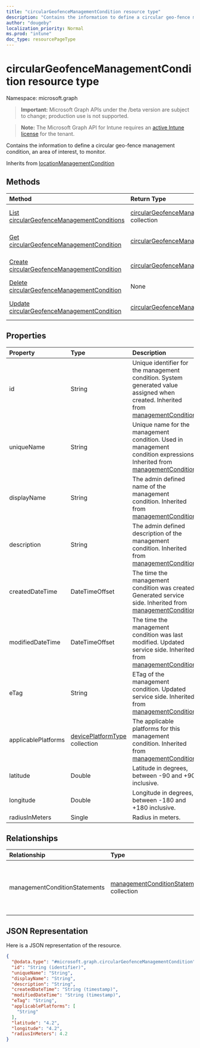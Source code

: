 ```yaml
---
title: "circularGeofenceManagementCondition resource type"
description: "Contains the information to define a circular geo-fence management condition, an area of interest, to monitor."
author: "dougeby"
localization_priority: Normal
ms.prod: "intune"
doc_type: resourcePageType
---
```


# circularGeofenceManagementCondition resource type

Namespace: microsoft.graph

> **Important:** Microsoft Graph APIs under the /beta version are subject to change; production use is not supported.

> **Note:** The Microsoft Graph API for Intune requires an [active Intune license](https://go.microsoft.com/fwlink/?linkid=839381) for the tenant.

Contains the information to define a circular geo-fence management condition, an area of interest, to monitor.


Inherits from [locationManagementCondition](../resources/intune-fencing-locationmanagementcondition.md)

## Methods
|Method|Return Type|Description|
|:---|:---|:---|
|[List circularGeofenceManagementConditions](../api/intune-fencing-circulargeofencemanagementcondition-list.md)|[circularGeofenceManagementCondition](../resources/intune-fencing-circulargeofencemanagementcondition.md) collection|List properties and relationships of the [circularGeofenceManagementCondition](../resources/intune-fencing-circulargeofencemanagementcondition.md) objects.|
|[Get circularGeofenceManagementCondition](../api/intune-fencing-circulargeofencemanagementcondition-get.md)|[circularGeofenceManagementCondition](../resources/intune-fencing-circulargeofencemanagementcondition.md)|Read properties and relationships of the [circularGeofenceManagementCondition](../resources/intune-fencing-circulargeofencemanagementcondition.md) object.|
|[Create circularGeofenceManagementCondition](../api/intune-fencing-circulargeofencemanagementcondition-create.md)|[circularGeofenceManagementCondition](../resources/intune-fencing-circulargeofencemanagementcondition.md)|Create a new [circularGeofenceManagementCondition](../resources/intune-fencing-circulargeofencemanagementcondition.md) object.|
|[Delete circularGeofenceManagementCondition](../api/intune-fencing-circulargeofencemanagementcondition-delete.md)|None|Deletes a [circularGeofenceManagementCondition](../resources/intune-fencing-circulargeofencemanagementcondition.md).|
|[Update circularGeofenceManagementCondition](../api/intune-fencing-circulargeofencemanagementcondition-update.md)|[circularGeofenceManagementCondition](../resources/intune-fencing-circulargeofencemanagementcondition.md)|Update the properties of a [circularGeofenceManagementCondition](../resources/intune-fencing-circulargeofencemanagementcondition.md) object.|

## Properties
|Property|Type|Description|
|:---|:---|:---|
|id|String|Unique identifier for the management condition. System generated value assigned when created. Inherited from [managementCondition](../resources/intune-fencing-managementcondition.md)|
|uniqueName|String|Unique name for the management condition. Used in management condition expressions. Inherited from [managementCondition](../resources/intune-fencing-managementcondition.md)|
|displayName|String|The admin defined name of the management condition. Inherited from [managementCondition](../resources/intune-fencing-managementcondition.md)|
|description|String|The admin defined description of the management condition. Inherited from [managementCondition](../resources/intune-fencing-managementcondition.md)|
|createdDateTime|DateTimeOffset|The time the management condition was created. Generated service side. Inherited from [managementCondition](../resources/intune-fencing-managementcondition.md)|
|modifiedDateTime|DateTimeOffset|The time the management condition was last modified. Updated service side. Inherited from [managementCondition](../resources/intune-fencing-managementcondition.md)|
|eTag|String|ETag of the management condition. Updated service side. Inherited from [managementCondition](../resources/intune-fencing-managementcondition.md)|
|applicablePlatforms|[devicePlatformType](../resources/intune-fencing-deviceplatformtype.md) collection|The applicable platforms for this management condition. Inherited from [managementCondition](../resources/intune-fencing-managementcondition.md)|
|latitude|Double|Latitude in degrees, between -90 and +90 inclusive.|
|longitude|Double|Longitude in degrees, between -180 and +180 inclusive.|
|radiusInMeters|Single|Radius in meters.|

## Relationships
|Relationship|Type|Description|
|:---|:---|:---|
|managementConditionStatements|[managementConditionStatement](../resources/intune-fencing-managementconditionstatement.md) collection|The management condition statements associated to the management condition. Inherited from [managementCondition](../resources/intune-fencing-managementcondition.md)|

## JSON Representation
Here is a JSON representation of the resource.
<!-- {
  "blockType": "resource",
  "keyProperty": "id",
  "@odata.type": "microsoft.graph.circularGeofenceManagementCondition"
}
-->
``` json
{
  "@odata.type": "#microsoft.graph.circularGeofenceManagementCondition",
  "id": "String (identifier)",
  "uniqueName": "String",
  "displayName": "String",
  "description": "String",
  "createdDateTime": "String (timestamp)",
  "modifiedDateTime": "String (timestamp)",
  "eTag": "String",
  "applicablePlatforms": [
    "String"
  ],
  "latitude": "4.2",
  "longitude": "4.2",
  "radiusInMeters": 4.2
}
```



